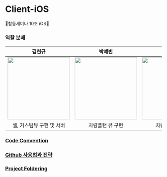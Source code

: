 # Client-iOS
🧃합동세미나 10조 iOS🧃 

### 역할 분배

|    김현규    |    박예빈     |   정은희   |
| :-------------: |:-------------:| :-----:|
| <img src ="https://user-images.githubusercontent.com/69136340/126434954-07f19c00-5fa1-4ff5-8e94-ef7070ab6fb2.png" width ="200"> |   <img src ="" width = "200"> | <img src ="https://user-images.githubusercontent.com/70689381/143555976-94c13735-622d-4915-9f0a-615618d67354.png" width = "200"> |
|    셀, 커스텀뷰 구현 및 서버     |    차량플랜 뷰 구현     |   차량예약 뷰 구현   |


### [Code Convention](https://github.com/SOPT-29th-Joint-Seminar-10/Client-iOS/wiki/Code-Convention)

### [Github 사용법과 전략](https://github.com/SOPT-29th-Joint-Seminar-10/Client-iOS/wiki/Github-사용법과-전략)

### [Project Foldering](https://github.com/SOPT-29th-Joint-Seminar-10/Client-iOS/wiki/Project-Foldering)
